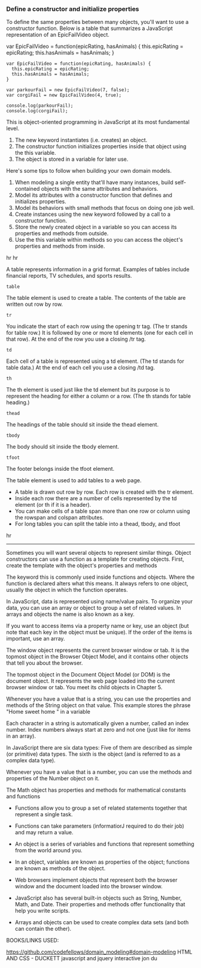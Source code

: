 ### Define a constructor and initialize properties
To define the same properties between many objects, you'll want to use a constructor function. Below is a table that summarizes a JavaScript representation of an EpicFailVideo object.


var EpicFailVideo = function(epicRating, hasAnimals) {
  this.epicRating = epicRating;
  this.hasAnimals = hasAnimals;
}

    var EpicFailVideo = function(epicRating, hasAnimals) {
      this.epicRating = epicRating;
      this.hasAnimals = hasAnimals;
    }
    
    var parkourFail = new EpicFailVideo(7, false);
    var corgiFail = new EpicFailVideo(4, true);
    
    console.log(parkourFail);
    console.log(corgiFail);





This is object-oriented programming in JavaScript at its most fundamental level.

1. The new keyword instantiates (i.e. creates) an object.
2. The constructor function initializes properties inside that object using the this variable.
3. The object is stored in a variable for later use.



Here's some tips to follow when building your own domain models.



1. When modeling a single entity that'll have many instances, build self-contained objects with the same attributes and behaviors.
2. Model its attributes with a constructor function that defines and initializes properties.
3. Model its behaviors with small methods that focus on doing one job well.
4. Create instances using the new keyword followed by a call to a constructor function.
5. Store the newly created object in a variable so you can access its properties and methods from outside.
6. Use the this variable within methods so you can access the object's properties and methods from inside.




hr
hr

A table represents information in a grid format.
Examples of tables include financial reports, TV
schedules, and sports results.



	table


The table element is used
to create a table. The contents
of the table are written out row
by row.

	tr


You indicate the start of each
row using the opening tr tag.
(The tr stands for table row.)
It is followed by one or more
td elements (one for each cell
in that row).
At the end of the row you use a
closing /tr tag.


	td


Each cell of a table is
represented using a td
element. (The td stands for
table data.)
At the end of each cell you use a
closing /td tag.



	th


The th element is used just
like the td element but its
purpose is to represent the
heading for either a column or
a row. (The th stands for table
heading.) 



	thead


The headings of the table should
sit inside the thead element.

	tbody


The body should sit inside the
tbody element.


	tfoot
The footer belongs inside the
tfoot element.




The table element is used to add tables to a web
page.
* A table is drawn out row by row. Each row is created
with the tr element.
* Inside each row there are a number of cells
represented by the td element (or th if it is a
header).
* You can make cells of a table span more than one row
or column using the rowspan and colspan attributes.
* For long tables you can split the table into a thead,
tbody, and tfoot




hr
<hr>



Sometimes you will want several objects to represent similar things.
Object constructors can use a function as a template for creating objects.
First, create the template with the object's properties and methods


The keyword this is commonly used inside functions and objects.
Where the function is declared alters what this means. It always refers
to one object, usually the object in which the function operates. 




In JavaScript, data is represented using name/value pairs.
To organize your data, you can use an array or object to group a set of
related values. In arrays and objects the name is also known as a key. 




If you want to access items via a property name or key, use an object
(but note that each key in the object must be unique).
If the order of the items is important, use an array. 




The window object represents the current
browser window or tab. It is the topmost object
in the Browser Object Model, and it contains
other objects that tell you about the browser. 


The topmost object in the Document Object Model (or DOM) is the
document object. It represents the web page loaded into the current
browser window or tab. You meet its child objects in Chapter 5. 

Whenever you have a value that is a string, you can use the properties
and methods of the String object on that value. This example stores the
phrase "Home sweet home " in a variable


Each character in a string is automatically given a number, called an index
number. Index numbers always start at zero and not one (just like for
items in an array). 



In JavaScript there are six data types:
Five of them are described as simple (or primitive) data types.
The sixth is the object (and is referred to as a complex data type). 


Whenever you have a value that is a number,
you can use the methods and properties of the
Number object on it. 


The Math object has properties and methods
for mathematical constants and functions


* Functions allow you to group a set of related
statements together that represent a single task.

* Functions can take parameters (informatiorJ required
to do their job) and may return a value.

* An object is a series of variables and functions that
represent something from the world around you.

* In an object, variables are known as properties of the
object; functions are known as methods of the object.

* Web browsers implement objects that represent both
the browser window and the document loaded into the
browser window.

* JavaScript also has several built-in objects such as
String, Number, Math, and Date. Their properties and
methods offer functionality that help you write scripts.

* Arrays and objects can be used to create complex data
sets (and both can contain the other). 






BOOKS/LINKS USED:


https://github.com/codefellows/domain_modeling#domain-modeling
HTML AND CSS - DUCKETT
javascript and jquery interactive jon du



